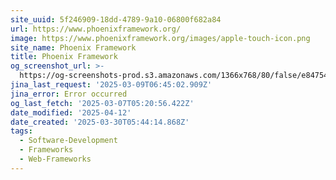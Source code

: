 ```yaml
---
site_uuid: 5f246909-18dd-4789-9a10-06800f682a84
url: https://www.phoenixframework.org/
image: https://www.phoenixframework.org/images/apple-touch-icon.png
site_name: Phoenix Framework
title: Phoenix Framework
og_screenshot_url: >-
  https://og-screenshots-prod.s3.amazonaws.com/1366x768/80/false/e847545065c31c94439a04c9fb3349e96f1b6634c374838c113f00912b289a94.jpeg
jina_last_request: '2025-03-09T06:45:02.909Z'
jina_error: Error occurred
og_last_fetch: '2025-03-07T05:20:56.422Z'
date_modified: '2025-04-12'
date_created: '2025-03-30T05:44:14.868Z'
tags:
  - Software-Development
  - Frameworks
  - Web-Frameworks
---
```














